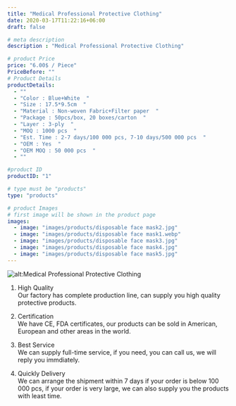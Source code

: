 ```yaml
---
title: "Medical Professional Protective Clothing"
date: 2020-03-17T11:22:16+06:00
draft: false

# meta description
description : "Medical Professional Protective Clothing"

# product Price
price: "6.00$ / Piece"
PriceBefore: ""
# Product Details
productDetails: 
  - ""
  - "Color : Blue+White  "
  - "Size : 17.5*9.5cm  "
  - "Material : Non-woven Fabric+Filter paper  "
  - "Package : 50pcs/box, 20 boxes/carton  "
  - "Layer : 3-ply  "
  - "MOQ : 1000 pcs  "
  - "Est. Time : 2-7 days/100 000 pcs, 7-10 days/500 000 pcs  "
  - "OEM : Yes  "
  - "OEM MOQ : 50 000 pcs  "
  - ""

#product ID
productID: "1"

# type must be "products"
type: "products"

# product Images
# first image will be shown in the product page
images:
  - image: "images/products/disposable face mask2.jpg"
  - image: "images/products/disposable face mask1.webp"  
  - image: "images/products/disposable face mask3.jpg"
  - image: "images/products/disposable face mask4.jpg"
  - image: "images/products/disposable face mask5.jpg"
---
```


![alt:Medical Professional Protective Clothing](/images/products/disposable%20face%20mask7.jpg)

1. High Quality  
  Our factory has complete production line, can supply you high quality protective products.

2. Certification  
We have CE, FDA certificates, our products can be sold in American, European and other areas in the world.

3. Best Service  
We can supply full-time service, if you need, you can call us, we will reply you immdiately.

4. Quickly Delivery  
We can arrange the shipment within 7 days if your order is below 100 000 pcs, if your order is very large, we can also supply you the products with least time.

